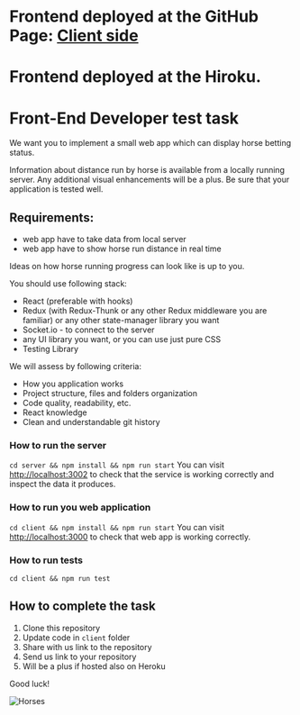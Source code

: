 

# Frontend deployed at the GitHub Page: [Сlient side](https://aboriskaa.github.io/jito_dev_jun_task_client/)
# Frontend deployed at the Hiroku.


# Front-End Developer test task
We want you to implement a small web app which can display horse betting status.

Information about distance run by horse is available from a locally running server.
Any additional visual enhancements will be a plus. 
Be sure that your application is tested well.

## Requirements:
- web app have to take data from local server
- web app have to show horse run distance in real time 

Ideas on how horse running progress can look like is up to you.

You should use following stack:
- React (preferable with hooks)
- Redux (with Redux-Thunk or any other Redux middleware you are familiar) or any other state-manager library you want
- Socket.io - to connect to the server
- any UI library you want, or you can use just pure CSS
- Testing Library

We will assess by following criteria:
- How you application works
- Project structure, files and folders organization
- Code quality, readability, etc.
- React knowledge
- Clean and understandable git history

### How to run the server
```cd server && npm install && npm run start```
You can visit [http://localhost:3002](http://localhost:3002) to check that the service is working correctly and inspect the data it produces.

### How to run you web application
```cd client && npm install && npm run start```
You can visit [http://localhost:3000](http://localhost:3000) to check that web app is working correctly.

### How to run tests
```cd client && npm run test```

## How to complete the task
1. Clone this repository
2. Update code in `client` folder
3. Share with us link to the repository
4. Send us link to your repository
5. Will be a plus if hosted also on Heroku

Good luck!

![Horses](https://raw.githubusercontent.com/zakhar-bozhok-jito/jun-frontend-test-task/main/horses.gif)
